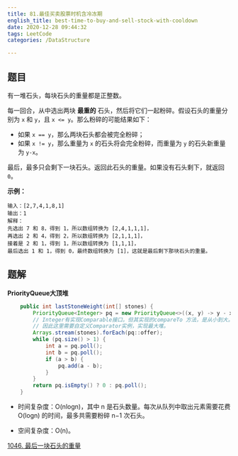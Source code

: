 ```yaml
---
title: 81.最佳买卖股票时机含冷冻期
english_title: best-time-to-buy-and-sell-stock-with-cooldown
date: 2020-12-28 09:44:32
tags: LeetCode
categories: /DataStructure

---
```


## 题目

有一堆石头，每块石头的重量都是正整数。

每一回合，从中选出两块 **最重的** 石头，然后将它们一起粉碎。假设石头的重量分别为 `x` 和 `y`，且 `x <= y`。那么粉碎的可能结果如下：

- 如果 `x == y`，那么两块石头都会被完全粉碎；
- 如果 `x != y`，那么重量为 `x` 的石头将会完全粉碎，而重量为 `y` 的石头新重量为 `y-x`。

最后，最多只会剩下一块石头。返回此石头的重量。如果没有石头剩下，就返回 `0`。

**示例：**

```
输入：[2,7,4,1,8,1]
输出：1
解释：
先选出 7 和 8，得到 1，所以数组转换为 [2,4,1,1,1]，
再选出 2 和 4，得到 2，所以数组转换为 [2,1,1,1]，
接着是 2 和 1，得到 1，所以数组转换为 [1,1,1]，
最后选出 1 和 1，得到 0，最终数组转换为 [1]，这就是最后剩下那块石头的重量。
```

 ## 题解

**PriorityQueue大顶堆**

```java
    public int lastStoneWeight(int[] stones) {
        PriorityQueue<Integer> pq = new PriorityQueue<>((x, y) -> y - x);
        // Integer有实现Comparable接口。但其实现的compareTo 方法，是从小到大。
        // 因此这里需要自定义Comparator实例，实现最大堆。
        Arrays.stream(stones).forEach(pq::offer);
        while (pq.size() > 1) {
            int a = pq.poll();
            int b = pq.poll();
            if (a > b) {
                pq.add(a - b);
            }
        }
        return pq.isEmpty() ? 0 : pq.poll();
    }
```

* 时间复杂度：O(nlogn)，其中 n 是石头数量。每次从队列中取出元素需要花费 O(logn) 的时间，最多共需要粉碎 n−1 次石头。

* 空间复杂度：O(n)。

[1046. 最后一块石头的重量](https://leetcode-cn.com/problems/last-stone-weight/)